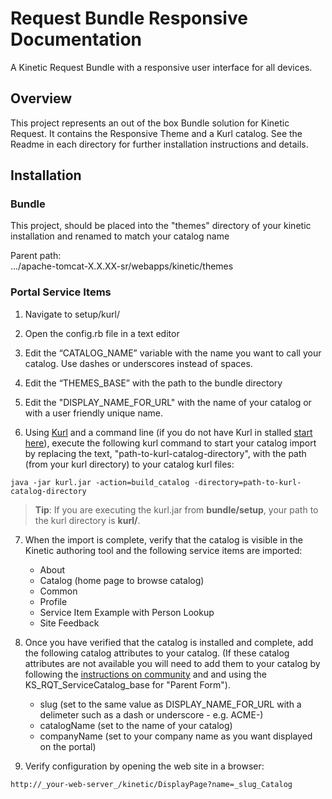 # Request Bundle Responsive Documentation
A Kinetic Request Bundle with a responsive user interface for all devices.

## Overview
This project represents an out of the box Bundle solution for Kinetic Request. It contains the Responsive Theme and a Kurl catalog. See the Readme in each directory for further installation instructions and details.

## Installation

### Bundle
This project, should be placed into the "themes" directory of your kinetic installation and renamed to match your catalog name

Parent path:  
.../apache-tomcat-X.X.XX-sr/webapps/kinetic/themes

### Portal Service Items
1. Navigate to setup/kurl/

2. Open the config.rb file in a text editor

3. Edit the “CATALOG_NAME” variable with the name you want to call your catalog. Use dashes or underscores instead of spaces.

4. Edit the “THEMES_BASE” with the path to the bundle directory

5. Edit the "DISPLAY_NAME_FOR_URL" with the name of your catalog or with a user friendly unique name. 

6. Using [Kurl](http://community.kineticdata.com/10_Kinetic_Request/KURL/02_Get_Started) and a command line (if you do not have Kurl in stalled [start here](http://community.kineticdata.com/10_Kinetic_Request/KURL/02_Get_Started)), execute the following kurl command to start your catalog import by replacing the text, "path-to-kurl-catalog-directory", with the path (from your kurl directory) to your catalog kurl files:
```shell
java -jar kurl.jar -action=build_catalog -directory=path-to-kurl-catalog-directory
```
> **Tip**: If you are executing the kurl.jar from **bundle/setup**, your path to the kurl directory is **kurl/**.


7. When the import is complete, verify that the catalog is visible in the Kinetic authoring tool and the following service items are imported:
    * About
    * Catalog (home page to browse catalog)
    * Common
    * Profile
    * Service Item Example with Person Lookup
    * Site Feedback

8. Once you have verified that the catalog is installed and complete, add the following catalog attributes to your catalog. (If these catalog attributes are not available you will need to add them to your catalog by following the [instructions on community](http://community.kineticdata.com/10_Kinetic_Request/Documentation/Kinetic_Request_5.1/Kinetic_Request_User_Guide/Chapter_05_-_Manage_Requests/15_Configuration_Manager/16_Attribute_Types_Tab) and and using the KS_RQT_ServiceCatalog_base for "Parent Form").
    * slug (set to the same value as DISPLAY_NAME_FOR_URL with a delimeter such as a dash or underscore - e.g. ACME-)
    * catalogName (set to the name of your catalog)
    * companyName (set to your company name as you want displayed on the portal)

9. Verify configuration by opening the web site in a browser:  

```url
http://_your-web-server_/kinetic/DisplayPage?name=_slug_Catalog
```